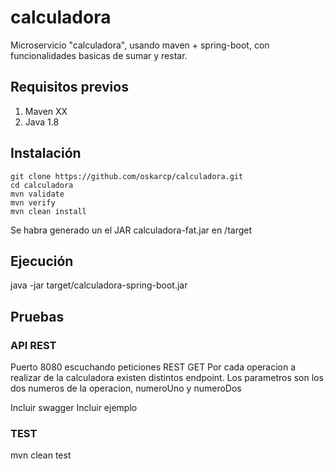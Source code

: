 # calculadora
Microservicio "calculadora", usando maven + spring-boot, con funcionalidades basicas de sumar y restar.


## Requisitos previos
1. Maven XX
2. Java 1.8

## Instalación
```
git clone https://github.com/oskarcp/calculadora.git
cd calculadora
mvn validate
mvn verify
mvn clean install
```

Se habra generado un el JAR calculadora-fat.jar  en /target  

## Ejecución

java -jar target/calculadora-spring-boot.jar

## Pruebas

### API REST
Puerto 8080 escuchando peticiones REST GET
Por cada operacion a realizar de la calculadora existen distintos endpoint. Los parametros son los dos numeros de la operacion, numeroUno y numeroDos

Incluir swagger
Incluir ejemplo

### TEST

mvn clean test






